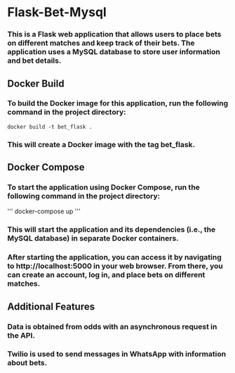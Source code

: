 # Flask-Bet-Mysql

### This is a Flask web application that allows users to place bets on different matches and keep track of their bets. The application uses a MySQL database to store user information and bet details.


## Docker Build
### To build the Docker image for this application, run the following command in the project directory:
```
docker build -t bet_flask .
```
### This will create a Docker image with the tag bet_flask.

## Docker Compose

### To start the application using Docker Compose, run the following command in the project directory:

'''
docker-compose up
'''

### This will start the application and its dependencies (i.e., the MySQL database) in separate Docker containers.


### After starting the application, you can access it by navigating to http://localhost:5000 in your web browser. From there, you can create an account, log in, and place bets on different matches.

## Additional Features
### Data is obtained from odds with an asynchronous request in the API.
### Twilio is used to send messages in WhatsApp with information about bets.
